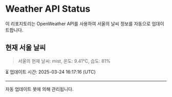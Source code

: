 
# Weather API Status

이 리포지토리는 OpenWeather API를 사용하여 서울의 날씨 정보를 자동으로 업데이트합니다.

## 현재 서울 날씨
> 서울의 현재 날씨: mist, 온도: 9.41°C, 습도: 81%

⏳ 업데이트 시간: 2025-03-24 16:17:16 (UTC)

---
자동 업데이트 봇에 의해 관리됩니다.
